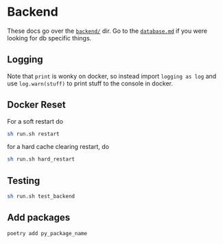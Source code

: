 # Backend

These docs go over the [`backend/`](../backend/) dir. Go to the [`database.md`](./database.md) if you were looking for db specific things.


## Logging

Note that `print` is wonky on docker, so instead import `logging as log` and use `log.warn(stuff)` to print stuff to the console in docker.

## Docker Reset

For a soft restart do

```bash
sh run.sh restart
```

for a hard cache clearing restart, do

```bash
sh run.sh hard_restart
```

## Testing

```bash
sh run.sh test_backend
```

## Add packages

```bash
poetry add py_package_name
```
